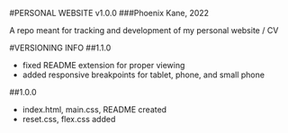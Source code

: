 #PERSONAL WEBSITE v1.0.0
###Phoenix Kane, 2022

A repo meant for tracking and development of my personal website / CV

#VERSIONING INFO
##1.1.0
- fixed README extension for proper viewing
- added responsive breakpoints for tablet, phone, and small phone

##1.0.0
- index.html, main.css, README created
- reset.css, flex.css added

